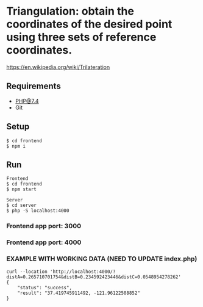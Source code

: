 # Triangulation: obtain the coordinates of the desired point using three sets of reference coordinates.

https://en.wikipedia.org/wiki/Trilateration

## Requirements
- PHP@7.4
- Git

## Setup
```
$ cd frontend
$ npm i

```

## Run
```
Frontend
$ cd frontend
$ npm start

Server
$ cd server
$ php -S localhost:4000

```

### Frontend app port: 3000
### Frontend app port: 4000

### EXAMPLE WITH WORKING DATA (NEED TO UPDATE index.php)
```
curl --location 'http://localhost:4000/?distA=0.265710701754&distB=0.234592423446&distC=0.0548954278262'
{
    "status": "success",
    "result": "37.419745911492, -121.96122508852"
}
```
